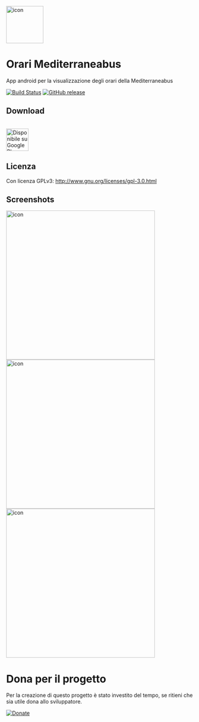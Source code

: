 <a><img src='https://s26.postimg.cc/4vev04wxl/ic_launcher_round-web.png' alt='icon' height='100'/></a>

# Orari Mediterraneabus
App android per la visualizzazione degli orari della Mediterraneabus

[![Build Status](https://travis-ci.org/Fast0n/Mediterraneabus.svg?branch=master)](https://travis-ci.org/Fast0n/Mediterraneabus) 
[![GitHub release](https://img.shields.io/github/release/fast0n/Mediterraneabus.svg?maxAge=2592000)](https://github.com/Fast0n/Mediterraneabus/releases)


## Download
<br /><a href='https://play.google.com/store/apps/details?id=com.fast0n.mediterraneabus'><img alt='Disponibile su Google Play' src='https://play.google.com/intl/en_us/badges/images/generic/it_badge_web_generic.png' height='60' /></a>

## Licenza
Con licenza GPLv3: http://www.gnu.org/licenses/gpl-3.0.html

## Screenshots
<a><img src='https://s26.postimg.cc/sme8i77eh/info.png' height='400' alt='icon'/></a>
<a><img src='https://s26.postimg.cc/5kxncg015/search.png' height='400' alt='icon'/></a>
<a><img src='https://s26.postimg.cc/icbtiyp8p/timetable.png' height='400' alt='icon'/></a>



<!-- Markdown link & img dfn's -->
[travis-image]: https://travis-ci.org/Fast0n/WifiView.svg?branch=master
[travis-url]: https://travis-ci.org/Fast0n/WifiView

[version-image]: https://img.shields.io/github/release/fast0n/WifiView.svg?style=flat-square
[version-url]: https://github.com/fast0n/WifiView/releases/latest

# Dona per il progetto
Per la creazione di questo progetto è stato investito del tempo, se ritieni che sia utile dona allo sviluppatore.


[![Donate](https://img.shields.io/badge/Dona-PayPal-009cde.svg?style=flat-square)](https://www.paypal.me/fast0n/)
